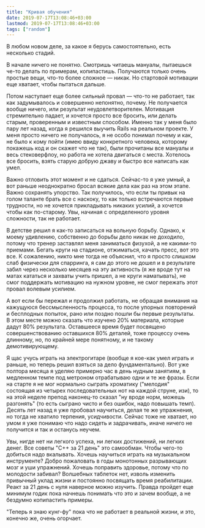 ```yaml
---
title: "Кривая обучения"
date: 2019-07-17T13:08:46+03:00
lastmod: 2019-07-17T13:08:46+03:00
tags: ["random"]
---
```


В любом новом деле, за какое я берусь самостоятельно, есть несколько стадий.

В начале ничего не понятно. Смотришь читаешь мануалы, пытаешься че-то делать по примерам, копипастишь. Получаются только очень простые вещи, что-то более сложное — никак. Но стартовой мотивации еще хватает, чтобы пытаться дальше.

Потом наступает еще более сильный провал — что-то не работает, так как задумывалось и совершенно непонятно, почему. Не получается вообще ничего, или результат неудовлетворителен. Мотивация стремительно падает, и хочется просто все бросить, или делать старым, проверенным и известным способом. Именно так у меня было пару лет назад, когда я решился выучить Rails на реальном проекте. У меня просто ничего не получалось, я не особо понимал почему и как, не было к кому пойти (имею ввиду конкретного человека, которому покажешь код и он скажет что не так), были прочитаны все мануалы и весь стековерфлоу, но работа не хотела двигаться с места. Хотелось все бросить, взять старую добрую джаву и быстро все написать как умел.

Важно отловить этот момент и не сдаться. Сейчас-то я уже умный, а вот раньше неоднократно бросал всякие дела как раз на этом этапе. Важно сохранять упорство. Так получилось, что если ты привык на голом таланте брать все с наскоку, то как только встречаются первые трудности, но не хочется прикладывать никаких усилий, а хочется чтобы как по-старому. Увы, начиная с определенного уровня сложности, так не работает. 

В детстве решил я как-то записаться на вольную борьбу. Однако, к моему удивлению, собственно до борьбы дело никак не доходило, потому что тренер заставлял меня заниматься физухой, а не какими-то приемами. Бегать круги на стадионе, отжиматься, качать пресс, вот это все. К сожалению, никто мне тогда не объяснил, что я просто слишком слаб физически для спарринга, я сам до этого не дошел и в результате забил через несколько месяцев на эту активность (я же вроде тут на матах кататься и захваты учить пришел, а не круги наматывать), не смог поддержать мотивацию на нужном уровне, не смог пережать этот провал волевым усилием.

А вот если бы пережал и продолжил работать, не обращая внимания на кажущуюся бессмысленность процесса, то после упорных повторений и бесплодных попыток, рано или поздно пошли бы первые результаты. В этом месте можно сказать что изучено 20% материала, которые дадут 80% результата. Оставшееся время будет посвящено совершенствованию оставшихся 80% деталей, тоже процессу очень длинному, но, по крайней мере понятному, и не такому демотивирующему.

Я щас учусь играть на электрогитаре (вообще я кое-как умел играть и раньше, но теперь решил взяться за дело фундаментально). Вот уже полтора месяца я уделяю примерно час в день нудным занятиям, в медленном темпе под метроном отрабатываю одни и те же фразы. Если на старте я не мог нормально сыграть хроматику ("мелодия" состоящая из четырех последовательных нот на каждой струне, изи), то на этой неделе препод наконец-то сказал "ну вроде норм, можешь разгонять" (то есть сыграно чисто и без ошибок, надо повышать темп). Десять лет назад я уже пробовал научиться, делая те же упражнения, но тогда не хватило терпения, усидчивости. Сейчас тоже не хватает, но умом я уже понимаю что надо сидеть и задрачивать, иначе ничего не получится и так и останусь неучем.

Увы, нигде нет ни легкого успеха, ни легких достижений, ни легких денег. Все советы "С++ за 21 день" это самообман. Чтобы чего-то добиться надо вкалывать. Хочешь научиться играть на музыкальном инструменте? Добро пожаловать в годы монотонных разрывающих мозг и уши упражнений. Хочешь поправить здоровье, потому что по молодости забивал? Волшебных таблеток нет, изволь изменить привычный уклад жизни и постоянно посвящать время реабилитации. Реакт за 21 день с нуля наверное можно изучить. Правда пройдет еще минимум годик пока начнешь понимать что это и зачем вообще, а не бездумно копипастить примеры.

"Теперь я знаю кунг-фу" пока что не работает в реальной жизни, и это, конечно же, очень огорчает.